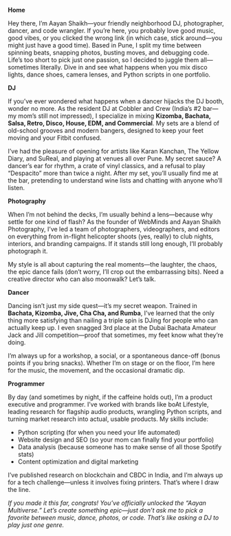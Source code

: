 **Home**

Hey there, I’m Aayan Shaikh—your friendly neighborhood DJ, photographer, dancer, and code wrangler. If you’re here, you probably love good music, good vibes, or you clicked the wrong link (in which case, stick around—you might just have a good time). Based in Pune, I split my time between spinning beats, snapping photos, busting moves, and debugging code. Life’s too short to pick just one passion, so I decided to juggle them all—sometimes literally. Dive in and see what happens when you mix disco lights, dance shoes, camera lenses, and Python scripts in one portfolio.

**DJ**

If you’ve ever wondered what happens when a dancer hijacks the DJ booth, wonder no more. As the resident DJ at Cobbler and Crew (India’s #2 bar—my mom’s still not impressed), I specialize in mixing **Kizomba, Bachata, Salsa, Retro, Disco, House, EDM, and Commercial**. My sets are a blend of old-school grooves and modern bangers, designed to keep your feet moving and your Fitbit confused.

I’ve had the pleasure of opening for artists like Karan Kanchan, The Yellow Diary, and SuReal, and playing at venues all over Pune. My secret sauce? A dancer’s ear for rhythm, a crate of vinyl classics, and a refusal to play “Despacito” more than twice a night. After my set, you’ll usually find me at the bar, pretending to understand wine lists and chatting with anyone who’ll listen.

**Photography**

When I’m not behind the decks, I’m usually behind a lens—because why settle for one kind of flash? As the founder of WebMinds and Aayan Shaikh Photography, I’ve led a team of photographers, videographers, and editors on everything from in-flight helicopter shoots (yes, really) to club nights, interiors, and branding campaigns. If it stands still long enough, I’ll probably photograph it.

My style is all about capturing the real moments—the laughter, the chaos, the epic dance fails (don’t worry, I’ll crop out the embarrassing bits). Need a creative director who can also moonwalk? Let’s talk.

**Dancer**

Dancing isn’t just my side quest—it’s my secret weapon. Trained in **Bachata, Kizomba, Jive, Cha Cha, and Rumba**, I’ve learned that the only thing more satisfying than nailing a triple spin is DJing for people who can actually keep up. I even snagged 3rd place at the Dubai Bachata Amateur Jack and Jill competition—proof that sometimes, my feet know what they’re doing.

I’m always up for a workshop, a social, or a spontaneous dance-off (bonus points if you bring snacks). Whether I’m on stage or on the floor, I’m here for the music, the movement, and the occasional dramatic dip.

**Programmer**

By day (and sometimes by night, if the caffeine holds out), I’m a product executive and programmer. I’ve worked with brands like boAt Lifestyle, leading research for flagship audio products, wrangling Python scripts, and turning market research into actual, usable products. My skills include:
- Python scripting (for when you need your life automated)
- Website design and SEO (so your mom can finally find your portfolio)
- Data analysis (because someone has to make sense of all those Spotify stats)
- Content optimization and digital marketing

I’ve published research on blockchain and CBDC in India, and I’m always up for a tech challenge—unless it involves fixing printers. That’s where I draw the line.

*If you made it this far, congrats! You’ve officially unlocked the “Aayan Multiverse.” Let’s create something epic—just don’t ask me to pick a favorite between music, dance, photos, or code. That’s like asking a DJ to play just one genre.*

